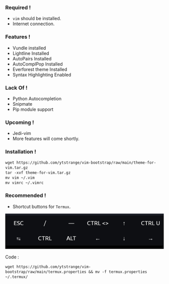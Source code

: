 ### Required !
* `vim` should be installed.
* Internet connection.

### Features !
* Vundle installed
* Lightline Installed
* AutoPairs Installed
* AutoComplPop Installed
* Everforest theme Installed
* Syntax Highlighting Enabled

### Lack Of !
* Python Autocompletion
* Snipmate
* Pip module support

### Upcoming !
* Jedi-vim
* More features will come shortly.

### Installation !

```shell
wget https://github.com/ytstrange/vim-bootstrap/raw/main/theme-for-vim.tar.gz
tar -xvf theme-for-vim.tar.gz
mv vim ~/.vim
mv vimrc ~/.vimrc
```

### Recommended !

* Shortcut buttons for `Termux`.

<img src="buttons.jpg">

Code : 
```shell
wget https://github.com/ytstrange/vim-bootstrap/raw/main/termux.properties && mv -f termux.properties ~/.termux/
```
